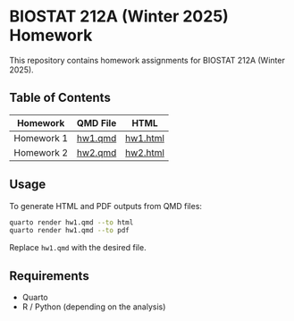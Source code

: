 # BIOSTAT 212A (Winter 2025) Homework

This repository contains homework assignments for BIOSTAT 212A (Winter 2025).

## Table of Contents

| Homework | QMD File | HTML |
|-----------------|---------------------------|-----------------------------|
| Homework 1 | [hw1.qmd](./hw1/hw1.qmd) | [hw1.html](https://yuranshi.github.io/biostat-212a-homework/hw1/hw1.html) |
| Homework 2 | [hw2.qmd](./hw2/hw2.qmd) | [hw2.html](https://yuranshi.github.io/biostat-212a-homework/hw2/hw2.html) |

## Usage

To generate HTML and PDF outputs from QMD files:

``` sh
quarto render hw1.qmd --to html
quarto render hw1.qmd --to pdf
```

Replace `hw1.qmd` with the desired file.

## Requirements

-   Quarto
-   R / Python (depending on the analysis)
